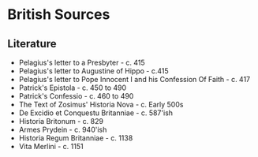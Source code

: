 # British Sources

## Literature

* Pelagius's  letter to a Presbyter - c. 415
* Pelagius's  letter to Augustine of Hippo - c.415
* Pelagius's letter  to Pope Innocent I and his  Confession Of Faith - c. 417
* Patrick's Epistola - c. 450 to 490
* Patrick's Confessio - c. 460 to 490
* The Text of Zosimus' Historia Nova - c. Early 500s
* De Excidio et Conquestu Britanniae - c. 587'ish
* Historia Britonum - c. 829
* Armes Prydein - c. 940'ish
* Historia Regum Britanniae - c. 1138
* Vita Merlini - c. 1151



